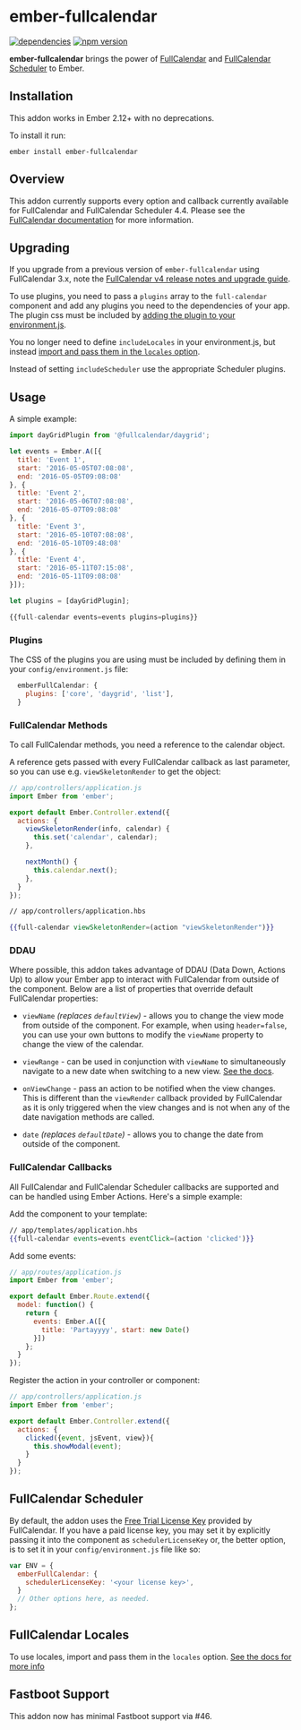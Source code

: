 # ember-fullcalendar

[![dependencies](https://david-dm.org/scoutforpets/ember-fullcalendar.svg)](https://david-dm.org/scoutforpets/ember-fullcalendar) [![npm version](https://badge.fury.io/js/ember-fullcalendar.svg)](https://badge.fury.io/js/ember-fullcalendar)


**ember-fullcalendar** brings the power of [FullCalendar](http://fullcalendar.io/) and [FullCalendar Scheduler](http://fullcalendar.io/scheduler/) to Ember.

## Installation

This addon works in Ember 2.12+ with no deprecations.

To install it run:

```ember install ember-fullcalendar```

## Overview
This addon currently supports every option and callback currently available for FullCalendar and FullCalendar Scheduler 4.4. Please see the [FullCalendar documentation](http://fullcalendar.io/docs/) for more information.

## Upgrading

If you upgrade from a previous version of `ember-fullcalendar` using FullCalendar 3.x, note the [FullCalendar v4 release notes and upgrade guide](https://fullcalendar.io/docs/upgrading-from-v3).

To use plugins, you need to pass a `plugins` array to the `full-calendar` component and add any plugins you need to the dependencies of your app. The plugin css must be included by [adding the plugin to your environment.js](#usage).

You no longer need to define `includeLocales` in your environment.js, but instead [import and pass them in the `locales` option](#locales).

Instead of setting `includeScheduler` use the appropriate Scheduler plugins.

## Usage

A simple example:

```javascript
import dayGridPlugin from '@fullcalendar/daygrid';

let events = Ember.A([{
  title: 'Event 1',
  start: '2016-05-05T07:08:08',
  end: '2016-05-05T09:08:08'
}, {
  title: 'Event 2',
  start: '2016-05-06T07:08:08',
  end: '2016-05-07T09:08:08'
}, {
  title: 'Event 3',
  start: '2016-05-10T07:08:08',
  end: '2016-05-10T09:48:08'
}, {
  title: 'Event 4',
  start: '2016-05-11T07:15:08',
  end: '2016-05-11T09:08:08'
}]);

let plugins = [dayGridPlugin];

{{full-calendar events=events plugins=plugins}}
```

### Plugins

The CSS of the plugins you are using must be included by defining them in your `config/environment.js` file:

```javascript
  emberFullCalendar: {
    plugins: ['core', 'daygrid', 'list'],
  }
```

### FullCalendar Methods

To call FullCalendar methods, you need a reference to the calendar object.

A reference gets passed with every FullCalendar callback as last parameter, so you can use e.g. `viewSkeletonRender` to get the object:

```javascript
// app/controllers/application.js
import Ember from 'ember';

export default Ember.Controller.extend({
  actions: {
    viewSkeletonRender(info, calendar) {
      this.set('calendar', calendar);
    },

    nextMonth() {
      this.calendar.next();
    },
  }
});
```

```handlebars
// app/controllers/application.hbs

{{full-calendar viewSkeletonRender=(action "viewSkeletonRender")}}
```

### DDAU

Where possible, this addon takes advantage of DDAU (Data Down, Actions Up) to allow your Ember app to interact with FullCalendar from outside of the component. Below are a list of properties that override default FullCalendar properties:

- `viewName` _(replaces `defaultView`)_ - allows you to change the view mode from outside of the component. For example, when using `header=false`, you can use your own buttons to modify the `viewName` property to change the view of the calendar.

- `viewRange` - can be used in conjunction with `viewName` to simultaneously navigate to a new date when switching to a new view. [See the docs](https://fullcalendar.io/docs/Calendar-changeView).

- `onViewChange` - pass an action to be notified when the view changes. This is different than the `viewRender` callback provided by FullCalendar as it is only triggered when the view changes and is not when any of the date navigation methods are called.

- `date` _(replaces `defaultDate`)_ - allows you to change the date from outside of the component.

### FullCalendar Callbacks
All FullCalendar and FullCalendar Scheduler callbacks are supported and can be handled using Ember Actions. Here's a simple example:

Add the component to your template:

```handlebars
// app/templates/application.hbs
{{full-calendar events=events eventClick=(action 'clicked')}}
```

Add some events:

```javascript
// app/routes/application.js
import Ember from 'ember';

export default Ember.Route.extend({
  model: function() {
    return {
      events: Ember.A([{
        title: 'Partayyyy', start: new Date()
      }])
    };
  }
});
```

Register the action in your controller or component:

```javascript
// app/controllers/application.js
import Ember from 'ember';

export default Ember.Controller.extend({
  actions: {
    clicked({event, jsEvent, view}){
      this.showModal(event);
    }
  }
});
```

## FullCalendar Scheduler
By default, the addon uses the [Free Trial License Key](http://fullcalendar.io/scheduler/download/) provided by FullCalendar. If you have a paid license key, you may set it by explicitly passing it into the component as `schedulerLicenseKey` or, the better option, is to set it in your `config/environment.js` file like so:

```javascript
var ENV = {
  emberFullCalendar: {
    schedulerLicenseKey: '<your license key>',
  }
  // Other options here, as needed.
};
```

## FullCalendar Locales
To use locales, import and pass them in the `locales` option. [See the docs for more info](https://fullcalendar.io/docs/locale)

## Fastboot Support
This addon now has minimal Fastboot support via #46.
